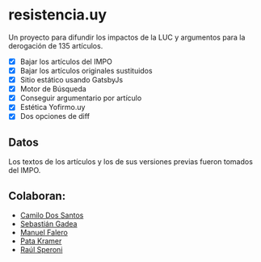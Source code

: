 # resistencia.uy

Un proyecto para difundir los impactos de la LUC y argumentos para la derogación de 135 artículos.

- [x] Bajar los artículos del IMPO
- [x] Bajar los artículos originales sustituidos
- [x] Sitio estático usando GatsbyJs
- [x] Motor de Búsqueda
- [x] Conseguir argumentario por artículo
- [x] Estética Yofirmo.uy
- [x] Dos opciones de diff

## Datos

Los textos de los artículos y los de sus versiones previas fueron tomados del IMPO.

## Colaboran:

- [Camilo Dos Santos](https://twitter.com/Camilodsa77)
- [Sebastián Gadea](https://twitter.com/nosoylenine)
- [Manuel Falero](https://twitter.com/manuelfalero)
- [Pata Kramer](https://twitter.com/patakramer)
- [Raúl Speroni](https://twitter.com/raulsperoni)


